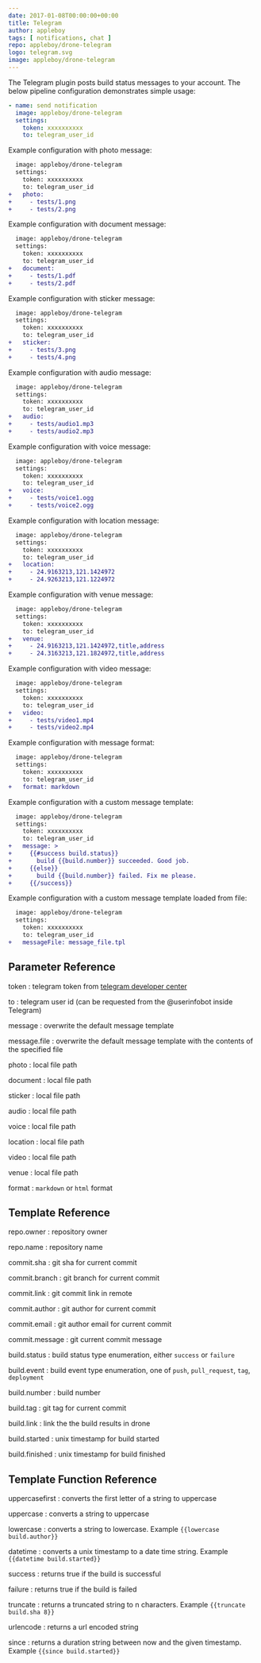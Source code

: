 ```yaml
---
date: 2017-01-08T00:00:00+00:00
title: Telegram
author: appleboy
tags: [ notifications, chat ]
repo: appleboy/drone-telegram
logo: telegram.svg
image: appleboy/drone-telegram
---
```


The Telegram plugin posts build status messages to your account. The below pipeline configuration demonstrates simple usage:

```yaml
- name: send notification
  image: appleboy/drone-telegram
  settings:
    token: xxxxxxxxxx
    to: telegram_user_id
```

Example configuration with photo message:

```diff
  image: appleboy/drone-telegram
  settings:
    token: xxxxxxxxxx
    to: telegram_user_id
+   photo:
+     - tests/1.png
+     - tests/2.png
```

Example configuration with document message:

```diff
  image: appleboy/drone-telegram
  settings:
    token: xxxxxxxxxx
    to: telegram_user_id
+   document:
+     - tests/1.pdf
+     - tests/2.pdf
```

Example configuration with sticker message:

```diff
  image: appleboy/drone-telegram
  settings:
    token: xxxxxxxxxx
    to: telegram_user_id
+   sticker:
+     - tests/3.png
+     - tests/4.png
```

Example configuration with audio message:

```diff
  image: appleboy/drone-telegram
  settings:
    token: xxxxxxxxxx
    to: telegram_user_id
+   audio:
+     - tests/audio1.mp3
+     - tests/audio2.mp3
```

Example configuration with voice message:

```diff
  image: appleboy/drone-telegram
  settings:
    token: xxxxxxxxxx
    to: telegram_user_id
+   voice:
+     - tests/voice1.ogg
+     - tests/voice2.ogg
```

Example configuration with location message:

```diff
  image: appleboy/drone-telegram
  settings:
    token: xxxxxxxxxx
    to: telegram_user_id
+   location:
+     - 24.9163213,121.1424972
+     - 24.9263213,121.1224972
```

Example configuration with venue message:

```diff
  image: appleboy/drone-telegram
  settings:
    token: xxxxxxxxxx
    to: telegram_user_id
+   venue:
+     - 24.9163213,121.1424972,title,address
+     - 24.3163213,121.1824972,title,address
```

Example configuration with video message:

```diff
  image: appleboy/drone-telegram
  settings:
    token: xxxxxxxxxx
    to: telegram_user_id
+   video:
+     - tests/video1.mp4
+     - tests/video2.mp4
```

Example configuration with message format:

```diff
  image: appleboy/drone-telegram
  settings:
    token: xxxxxxxxxx
    to: telegram_user_id
+   format: markdown
```

Example configuration with a custom message template:

```diff
  image: appleboy/drone-telegram
  settings:
    token: xxxxxxxxxx
    to: telegram_user_id
+   message: >
+     {{#success build.status}}
+       build {{build.number}} succeeded. Good job.
+     {{else}}
+       build {{build.number}} failed. Fix me please.
+     {{/success}}
```

Example configuration with a custom message template loaded from file:

```diff
  image: appleboy/drone-telegram
  settings:
    token: xxxxxxxxxx
    to: telegram_user_id
+   messageFile: message_file.tpl
```

## Parameter Reference

token
: telegram token from [telegram developer center](https://core.telegram.org/bots/api)

to
: telegram user id (can be requested from the @userinfobot inside Telegram)

message
: overwrite the default message template

message.file
: overwrite the default message template with the contents of the specified file

photo
: local file path

document
: local file path

sticker
: local file path

audio
: local file path

voice
: local file path

location
: local file path

video
: local file path

venue
: local file path

format
: `markdown` or `html` format

## Template Reference

repo.owner
: repository owner

repo.name
: repository name

commit.sha
: git sha for current commit

commit.branch
: git branch for current commit

commit.link
: git commit link in remote

commit.author
: git author for current commit

commit.email
: git author email for current commit

commit.message
: git current commit message

build.status
: build status type enumeration, either `success` or `failure`

build.event
: build event type enumeration, one of `push`, `pull_request`, `tag`, `deployment`

build.number
: build number

build.tag
: git tag for current commit

build.link
: link the the build results in drone

build.started
: unix timestamp for build started

build.finished
: unix timestamp for build finished

## Template Function Reference

uppercasefirst
: converts the first letter of a string to uppercase

uppercase
: converts a string to uppercase

lowercase
: converts a string to lowercase. Example `{{lowercase build.author}}`

datetime
: converts a unix timestamp to a date time string. Example `{{datetime build.started}}`

success
: returns true if the build is successful

failure
: returns true if the build is failed

truncate
: returns a truncated string to n characters. Example `{{truncate build.sha 8}}`

urlencode
: returns a url encoded string

since
: returns a duration string between now and the given timestamp. Example `{{since build.started}}`
